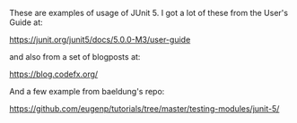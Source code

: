 These are examples of usage of JUnit 5.  I got a lot of these from the User's Guide 
at:

<https://junit.org/junit5/docs/5.0.0-M3/user-guide>

and also from a set of blogposts at:

<https://blog.codefx.org/>

And a few example from baeldung's repo:

<https://github.com/eugenp/tutorials/tree/master/testing-modules/junit-5/>